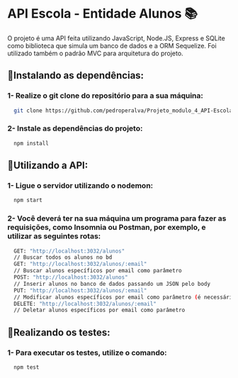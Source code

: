 # API Escola - Entidade Alunos 📚

O projeto é uma API feita utilizando JavaScript, Node.JS, Express e SQLite como biblioteca que simula um banco de dados
 e a ORM Sequelize. Foi utilizado também o padrão MVC para arquitetura do projeto.

## 📕Instalando as dependências:

### 1- Realize o git clone do repositório para a sua máquina:

```bash
  git clone https://github.com/pedroperalva/Projeto_modulo_4_API-Escola.git
```
### 2- Instale as dependências do projeto:
```bash
  npm install
```

## 📗Utilizando a API:

### 1- Ligue o servidor utilizando o nodemon:
```bash
  npm start
```
### 2- Você deverá ter na sua máquina um programa para fazer as requisições, como Insomnia ou Postman, por exemplo, e utilizar as seguintes rotas:
```bash
  GET: "http://localhost:3032/alunos"
  // Buscar todos os alunos no bd
  GET: "http://localhost:3032/alunos/:email" 
  // Buscar alunos específicos por email como parâmetro
  POST: "http://localhost:3032/alunos" 
  // Inserir alunos no banco de dados passando um JSON pelo body
  PUT: "http://localhost:3032/alunos/:email" 
  // Modificar alunos específicos por email como parâmetro (é necessário inserir todos os dados passando um JSON pelo body)
  DELETE: "http://localhost:3032/alunos/:email" 
  // Deletar alunos específicos por email como parâmetro
```
## 📘Realizando os testes:

### 1- Para executar os testes, utilize o comando:

```bash
  npm test
```

  
